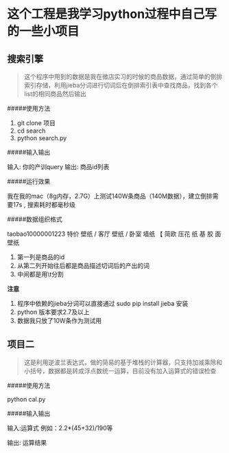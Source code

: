 # 这个工程是我学习python过程中自己写的一些小项目

## 搜索引擎

> 这个程序中用到的数据是我在微店实习的时候的商品数据，通过简单的倒排索引存储，利用jieba分词进行切词后在倒排索引表中查找商品，找到各个list的相同商品然后输出

#####使用方法

1. git clone 项目
2. cd search
3. python search.py

#####输入输出

输入: 你的产训query
输出: 商品id列表

#####运行效果

我在我的mac（8g内存，2.7G）上测试140W条商品（140M数据），建立倒排需要17s , 搜索耗时都毫秒级

#####数据组织格式

taobao10000001223	特价	壁纸	/	客厅	壁纸	/	卧室	墙纸	【	简欧	压花	纸	基	胶	面	壁纸

1. 第一列是商品的id
2. 从第二列开始往后都是商品描述切词后的产出的词
3. 中间都是用\t分割

**注意**

1. 程序中依赖的jieba分词可以直接通过 sudo pip install jieba 安装
2. python 版本要求2.7及以上
3. 数据我只放了10W条作为测试用

## 项目二

> 这是利用逆波兰表达式，做的简易的基于堆栈的计算器，只支持加减乘除和小括号，数据都是转成浮点数统一运算，目前没有加入运算式的错误检查

#####使用方法

python cal.py

#####输入输出

输入:运算式 例如：2.2*(45+32)/190等

输出: 运算结果

